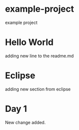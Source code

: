 # example-project
example project 

# Hello World
adding new line to the readme.md

# Eclipse
adding new section from eclipse

# Day 1
New change added.